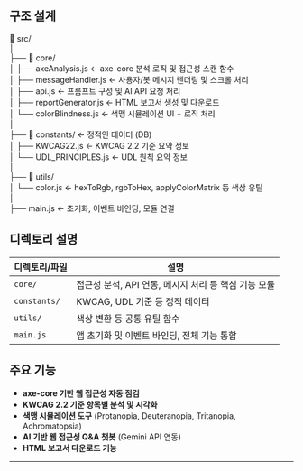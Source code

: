 
## 구조 설계

📁 src/  
│  
├── 📁 core/                         
│   ├── axeAnalysis.js             ← axe-core 분석 로직 및 접근성 스캔 함수  
│   ├── messageHandler.js          ← 사용자/봇 메시지 렌더링 및 스크롤 처리  
│   ├── api.js                     ← 프롬프트 구성 및 AI API 요청 처리  
│   ├── reportGenerator.js         ← HTML 보고서 생성 및 다운로드  
│   └── colorBlindness.js         ← 색맹 시뮬레이션 UI + 로직 처리  
│    
├── 📁 constants/                  ← 정적인 데이터 (DB)  
│   ├── KWCAG22.js                 ← KWCAG 2.2 기준 요약 정보  
│   └── UDL_PRINCIPLES.js         ← UDL 원칙 요약 정보  
│  
├── 📁 utils/                   
│   └── color.js                  ← hexToRgb, rgbToHex, applyColorMatrix 등 색상 유틸  
│  
├── main.js                        ← 초기화, 이벤트 바인딩, 모듈 연결  



## 디렉토리 설명

| 디렉토리/파일             | 설명 |
|---------------------------|------|
| `core/`                   | 접근성 분석, API 연동, 메시지 처리 등 핵심 기능 모듈 |
| `constants/`              | KWCAG, UDL 기준 등 정적 데이터 |
| `utils/`                  | 색상 변환 등 공통 유틸 함수 |
| `main.js`                 | 앱 초기화 및 이벤트 바인딩, 전체 기능 통합 |

## 주요 기능

- **axe-core 기반 웹 접근성 자동 점검**
- **KWCAG 2.2 기준 항목별 분석 및 시각화**
- **색맹 시뮬레이션 도구** (Protanopia, Deuteranopia, Tritanopia, Achromatopsia)
- **AI 기반 웹 접근성 Q&A 챗봇** (Gemini API 연동)
- **HTML 보고서 다운로드 기능**

---
